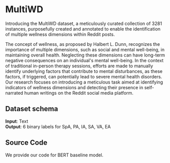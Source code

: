 # MultiWD
Introducing the MultiWD dataset, a meticulously curated collection of 3281 instances, purposefully created and annotated to enable the identification of multiple wellness dimensions within Reddit posts.

The concept of wellness, as proposed by Halbert L. Dunn, recognizes the importance of multiple dimensions, such as social and mental well-being, in maintaining overall health. Neglecting these dimensions can have long-term negative consequences on an individual's mental well-being. In the context of traditional in-person therapy sessions, efforts are made to manually identify underlying factors that contribute to mental disturbances, as these factors, if triggered, can potentially lead to severe mental health disorders. Our research focuses on introducing a meticulous task aimed at identifying indicators of wellness dimensions and detecting their presence in self-narrated human writings on the Reddit social media platform.

## Dataset schema
**Input**: Text <String> <br/>
**Output**: 6 binary labels for SpA, PA, IA, SA, VA, EA <br/>
  
## Source Code
We provide our code for BERT baseline model.

